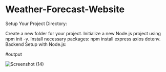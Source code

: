 # Weather-Forecast-Website
Setup Your Project Directory:

Create a new folder for your project. Initialize a new Node.js project using npm init -y. Install necessary packages: npm install express axios dotenv. Backend Setup with Node.js:

#output

![Screenshot (14)](https://github.com/Karthikmuralib/Weather-Forecast-Website/assets/170596326/84c2cc16-b59a-4e4f-843e-152d786125c4)



